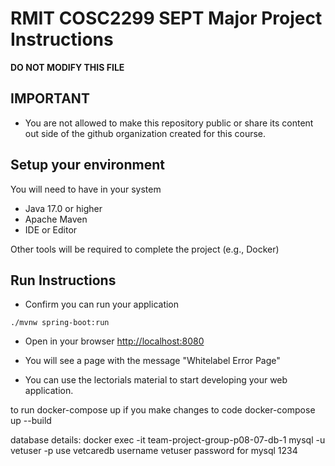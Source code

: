# RMIT COSC2299 SEPT Major Project Instructions

**DO NOT MODIFY THIS FILE**

## IMPORTANT

- You are not allowed to make this repository public or share its content out side of the github organization created for this course.

## Setup your environment 
You will need to have in your system

- Java 17.0 or higher
- Apache Maven
- IDE or Editor

Other tools will be required to complete the project (e.g., Docker)

## Run Instructions

- Confirm you can run your application 
```shell
./mvnw spring-boot:run
```
- Open in your browser [http://localhost:8080](http://localhost:8080)

- You will see a page with the message "Whitelabel Error Page"

- You can use the lectorials material to start developing your web application.

to run
docker-compose up
if you make changes to code
docker-compose up --build

database details:
docker exec -it team-project-group-p08-07-db-1 mysql -u vetuser -p
use vetcaredb
username vetuser
password for mysql 1234






